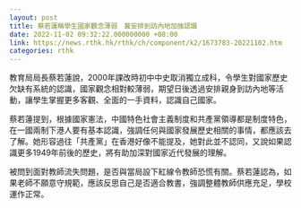 ```yaml
---
layout: post
title: 蔡若蓮稱學生國家觀念薄弱　冀安排到訪內地加強認識
date: 2022-11-02 09:32:22.000000000 +08:00
link: https://news.rthk.hk/rthk/ch/component/k2/1673783-20221102.htm
categories: rthk
---
```


教育局局長蔡若蓮說，2000年課改時初中中史取消獨立成科，令學生對國家歷史欠缺有系統的認識，國家觀念相對較薄弱，期望日後透過安排親身到訪內地等活動，讓學生掌握更多客觀、全面的一手資料，認識自己國家。

蔡若蓮提到，根據國家憲法，中國特色社會主義制度和共產黨領導都是制度特色，在一國兩制下港人要有基本認識，強調任何與國家發展歷史相關的事情，都應該去了解。她形容過往「共產黨」在香港好像不能提及，她對此並不認同，又說如果認識更多1949年前後的歷史，將有助加深對國家近代發展的理解。

被問到面對教師流失問題，是否與當局設下紅線令教師恐慌有關。蔡若蓮認為，如果老師不願意守規範，應該反思自己是否適合教書，強調整體教師供應充足，學校運作正常。
